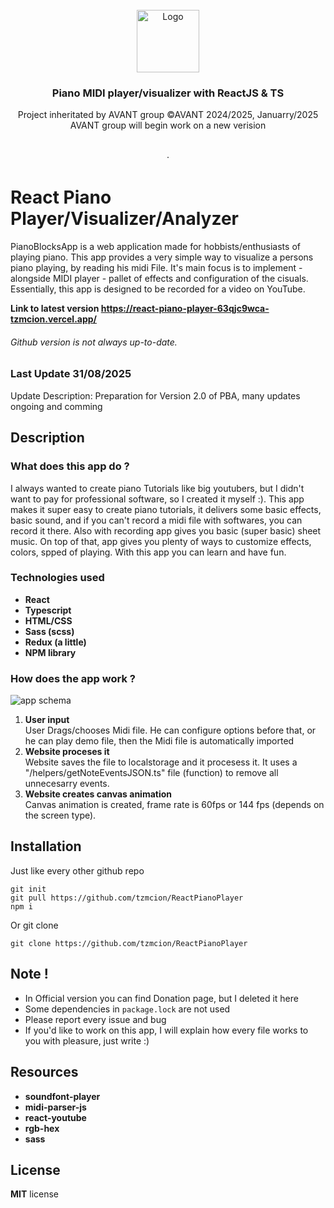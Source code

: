 <br />
<div align="center">
  <a href="https://github.com/tzmcion">
    <img src="https://github.com/user-attachments/assets/513d7f73-88c1-4474-9c35-a3181761c4e6" alt="Logo" width="100" height="100">
  </a>

  <h3 align="center">Piano MIDI player/visualizer with ReactJS & TS </h3>

  <p align="center">
    Project inheritated by AVANT group ©AVANT 2024/2025, Januarry/2025 AVANT group will begin work on a new verision 
    <br />
<!--     <a href="https://github.com/tzmcion/bio-meeting/wiki"><strong>Explore the docs</strong></a> -->
    <br />
    <br />
<!--     <a href="https://bio-meeting.vercel.app/">Visit Latest Version of the vebsite</a> -->
    ·
<!--     <a href="https://github.com/users/tzmcion/projects/2">Report Bug or Request Feature</a> -->
  </p>
</div>


# React Piano Player/Visualizer/Analyzer

PianoBlocksApp is a web application made for hobbists/enthusiasts of playing piano. This app provides a very simple way to visualize a persons piano playing, by reading his midi File. It's main focus is to implement - alongside MIDI player - pallet of effects and configuration of the cisuals. Essentially, this app is designed to be recorded for a video on YouTube.

<b> Link to latest version https://react-piano-player-63qjc9wca-tzmcion.vercel.app/ </b>
###### Github version is not always up-to-date.
### Last Update 31/08/2025 </br>
<p>Update Description: Preparation for Version 2.0 of PBA, many updates ongoing and comming</p>

## Description

### What does this app do ?

I always wanted to create piano Tutorials like big youtubers, but I didn't want to pay for professional software, so I created it myself :). This app makes it super easy to create piano tutorials, it delivers some basic effects, basic sound, and if you can't record a midi file with softwares, you can record it there. Also with recording app gives you basic (super basic) sheet music. On top of that, app gives you plenty of ways to customize effects, colors, spped of playing. With this app you can learn and have fun.

### Technologies used

 * <b>React</b>
 * <b>Typescript</b>
 * <b>HTML/CSS</b>
 * <b>Sass (scss)</b>
 * <b>Redux (a little)</b>
 * <b>NPM library</b>

### How does the app work ? 

![app schema](https://user-images.githubusercontent.com/64361206/156896648-36977f49-34ac-4b7c-ade3-990c13f6612d.JPG)

<ol>
 <li>
  <b>User input</b></br>
  User Drags/chooses Midi file. He can configure options before that, or he can play demo file, then the Midi file is automatically imported
 </li>
 <li>
  <b>Website proceses it</b></br>
  Website saves the file to localstorage and it procesess it. It uses a "/helpers/getNoteEventsJSON.ts" file (function) to remove all unnecesarry events.
 </li>
 <li>
 <b>Website creates canvas animation</b></br>
  Canvas animation is created, frame rate is 60fps or 144 fps (depends on the screen type).
 </li>
</ol>

## Installation

Just like every other github repo

```
git init
git pull https://github.com/tzmcion/ReactPianoPlayer
npm i 
```

Or git clone

```
git clone https://github.com/tzmcion/ReactPianoPlayer
```

## Note !

* In Official version you can find Donation page, but I deleted it here 
* Some dependencies in `package.lock` are not used
* Please report every issue and bug 
* If you'd like to work on this app, I will explain how every file works to you with pleasure, just write :)

## Resources 

- __soundfont-player__
- __midi-parser-js__
- __react-youtube__
- __rgb-hex__
- __sass__

## License

__MIT__ license


